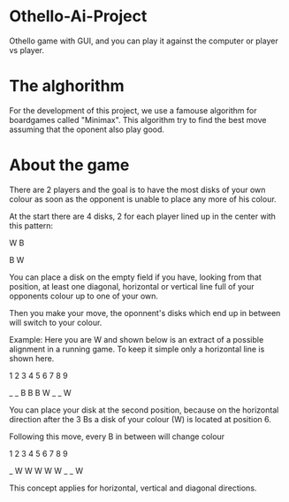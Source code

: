 # Othello-Ai-Project

Othello game with GUI, and you can play it against the computer or player vs player.

# The alghorithm

For the development of this project, we use a famouse algorithm for boardgames called "Minimax". This algorithm try to find the best move assuming that the oponent also play good.


# About the game

There are 2 players and the goal is to have the most disks of your own colour as soon as the opponent is unable to place any more of his colour.

At the start there are 4 disks, 2 for  each player lined up in the center with this pattern:

W B

B W

You can place a disk on the empty field if you have, looking from that position, at least one diagonal, horizontal or vertical line full of your opponents colour up to one of your own.

Then you make your move, the oponnent's disks which end up in between will switch to your colour.

Example: Here you are W and shown below is an extract of a possible alignment in a running game. To keep it simple only a horizontal line is shown here.

1 2 3 4 5 6 7 8 9

_ _ B B B W _ _ W

You can place your disk at the second position, because on the horizontal direction after the 3 Bs a disk of your colour (W) is located at position 6.

Following this move, every B in between will change colour

1 2 3 4 5 6 7 8 9

_ W W W W W _ _ W

This concept applies for horizontal, vertical and diagonal directions.

